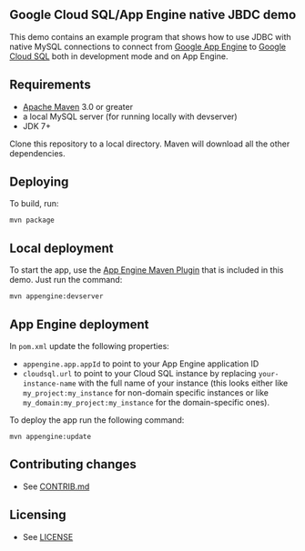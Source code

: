 ## Google Cloud SQL/App Engine native JBDC demo

This demo contains an example program that shows how to use JDBC with native MySQL connections to connect from [Google App Engine](https://developers.google.com/appengine/) to [Google Cloud SQL](https://developers.google.com/cloud-sql) both in development mode and on App Engine.


## Requirements

* [Apache Maven](http://maven.apache.org) 3.0 or greater
* a local MySQL server (for running locally with devserver)
* JDK 7+

Clone this repository to a local directory.  Maven will download all the other dependencies.


## Deploying

To build, run:

    mvn package


## Local deployment

To start the app, use the [App Engine Maven Plugin](http://code.google.com/p/appengine-maven-plugin/) that is included in this demo.  Just run the command:

    mvn appengine:devserver


## App Engine deployment

In `pom.xml` update the following properties:

* `appengine.app.appId` to point to your App Engine application ID
* `cloudsql.url` to point to your Cloud SQL instance by replacing `your-instance-name` with the full name of your instance (this looks either like `my_project:my_instance` for non-domain specific instances or like `my_domain:my_project:my_instance` for the domain-specific ones).

To deploy the app run the following command:

    mvn appengine:update


## Contributing changes

* See [CONTRIB.md](CONTRIB.md)


## Licensing

* See [LICENSE](LICENSE)
